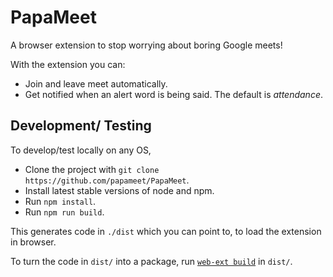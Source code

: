 # PapaMeet

A browser extension to stop worrying about boring Google meets!

With the extension you can:
* Join and leave meet automatically.
* Get notified when an alert word is being said. The default is *attendance*.

## Development/ Testing
To develop/test locally on any OS,
* Clone the project with `git clone https://github.com/papameet/PapaMeet`.
* Install latest stable versions of node and npm.
* Run `npm install`.
* Run `npm run build`.

This generates code in `./dist` which you can point to, to load the extension in browser.

To turn the code in `dist/` into a package, run [`web-ext build`](https://extensionworkshop.com/documentation/develop/getting-started-with-web-ext/#packaging-your-extension) in `dist/`.
